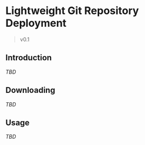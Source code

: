 # Lightweight Git Repository Deployment
> v0.1

## Introduction
_TBD_

## Downloading
_TBD_

## Usage
_TBD_
